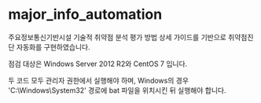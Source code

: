 # major_info_automation

주요정보통신기반시설 기술적 취약점 분석 평가 방법 상세 가이드를 기반으로 취약점진단 자동화를 구현하였습니다.

점검 대상은 Windows Server 2012 R2와 CentOS 7 입니다.

두 코드 모두 관리자 권한에서 실행해야 하며, Windows의 경우 'C:\Windows\System32' 경로에 bat 파일을 위치시킨 뒤 실행해야 합니다.
